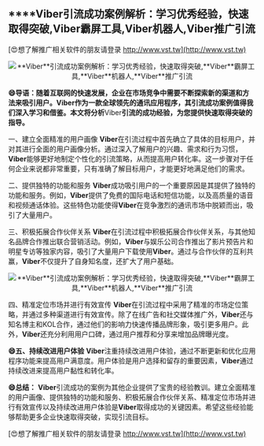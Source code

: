 ## ****Viber**引流成功案例解析：学习优秀经验，快速取得突破,**Viber**霸屏工具,**Viber**机器人,**Viber**推广引流**

[😍想了解推广相关软件的朋友请登录 http://www.vst.tw](http://www.vst.tw)

 <center><img src="https://vst.tw/MP4/tuiguang/png/2.png" alt="**Viber**引流成功案例解析：学习优秀经验，快速取得突破,**Viber**霸屏工具,**Viber**机器人,**Viber**推广引流"></center>

**😄导语：随着互联网的快速发展，企业在市场竞争中需要不断探索新的渠道和方法来吸引用户。**Viber**作为一款全球领先的通讯应用程序，其引流成功案例值得我们深入学习和借鉴。本文将分析**Viber**引流的成功经验，为您提供快速取得突破的指导。**

一、建立全面精准的用户画像
**Viber**在引流过程中首先确立了具体的目标用户，并对其进行全面的用户画像分析。通过深入了解用户的兴趣、需求和行为习惯，**Viber**能够更好地制定个性化的引流策略，从而提高用户转化率。这一步骤对于任何企业来说都非常重要，只有准确了解目标用户，才能更好地满足他们的需求。

二、提供独特的功能和服务
**Viber**成功吸引用户的一个重要原因是其提供了独特的功能和服务。例如，**Viber**提供了免费的国际电话和短信功能，以及高质量的语音和视频通话体验。这些特色功能使得**Viber**在竞争激烈的通讯市场中脱颖而出，吸引了大量用户。

三、积极拓展合作伙伴关系
**Viber**在引流过程中积极拓展合作伙伴关系，与其他知名品牌合作推出联合营销活动。例如，**Viber**与娱乐公司合作推出了影片预告片和明星专访等独家内容，吸引了大量用户下载使用**Viber**。通过与合作伙伴的互利共赢，**Viber**不仅提升了自身知名度，还扩大了用户基础。

 <center><img src="https://vst.tw/MP4/tuiguang/png/4.png" alt="**Viber**引流成功案例解析：学习优秀经验，快速取得突破,**Viber**霸屏工具,**Viber**机器人,**Viber**推广引流"></center>

四、精准定位市场并进行有效宣传
**Viber**在引流过程中采用了精准的市场定位策略，并通过多种渠道进行有效宣传。除了在线广告和社交媒体推广外，**Viber**还与知名博主和KOL合作，通过他们的影响力快速传播品牌形象，吸引更多用户。此外，**Viber**还充分利用用户口碑，通过用户推荐和分享来增加品牌曝光度。

**😄五、持续改进用户体验**
**Viber**注重持续改进用户体验，通过不断更新和优化应用程序功能来提高用户满意度。用户体验是用户选择和留存的重要因素，**Viber**通过持续改进来提高用户黏性和转化率。

**😄总结：**
**Viber**引流成功的案例为其他企业提供了宝贵的经验教训。建立全面精准的用户画像、提供独特的功能和服务、积极拓展合作伙伴关系、精准定位市场并进行有效宣传以及持续改进用户体验是**Viber**取得成功的关键因素。希望这些经验能够帮助更多企业快速取得突破，实现引流目标。

[😍想了解推广相关软件的朋友请登录 http://www.vst.tw](http://www.vst.tw)



